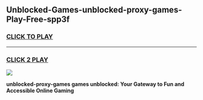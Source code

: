 
## Unblocked-Games-unblocked-proxy-games-Play-Free-spp3f
<h3>
<a href="https://premium76.site?title=unblocked-proxy-games&ref=20A">CLICK TO PLAY</a></h3>
<hr>

<h3>
<a href="https://premium76.site?title=unblocked-proxy-games&ref=20A">CLICK 2 PLAY</a>
  
</h3>

<a href="https://premium76.site?title=unblocked-proxy-games&ref=20A"><img src="https://clearcache.store/games.png"></a>


**unblocked-proxy-games games unblocked: Your Gateway to Fun and Accessible Online Gaming**
